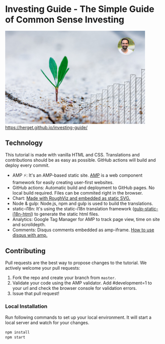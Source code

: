 # Investing Guide - The Simple Guide of Common Sense Investing
<a href="https://herget.github.io/investing-guide/"><img src="https://github.com/herget/investing-guide/raw/master/img/investing-guide-growth.jpg"  width="450" alt="Investing Guide"></a><br>
https://herget.github.io/investing-guide/


## Technology
This tutorial is made with vanilla HTML and CSS. Translations and contributions should be as easy as possible. GitHub actions will build and deploy every commit.

- AMP ⚡: It's an AMP-based static site. <a href="https://amp.dev/">AMP</a> is a web component framework for easily creating user-first websites. 
- GitHub actions: Automatic build and deployment to GitHub pages. No local build required. Files can be commited right in the browser.
- Chart: <a href="https://codesandbox.io/s/portfolio-roughviz-mw6s4?file=/index.html">Made with RoughViz and embedded as static SVG.</a>
- Node & gulp: Node.js, npm and gulp is used to build the translations.
- static-i18n: It's using the static-i18n translation framework (<a href="https://www.npmjs.com/package/gulp-static-i18n-html">gulp-static-i18n-html</a>) to generate the static html files.  
- Analytics: Google Tag Manager for AMP to track page view, time on site and scrolldepth.
- Comments: Disqus comments embedded as amp-iframe. <a href="https://github.com/disqus/disqus-install-examples/tree/master/google-amp">How to use disqus with amp.</a>

## Contributing
Pull requests are the best way to propose changes to the tutorial. We actively welcome your pull requests:

1. Fork the repo and create your branch from `master`.
2. Validate your code using the AMP validator. Add #development=1 to your url and check the browser console for validation errors.
3. Issue that pull request!

### Local Installation
Run following commands to set up your local environment. It will start a local server and watch for your changes.

```
npm install
npm start
```
